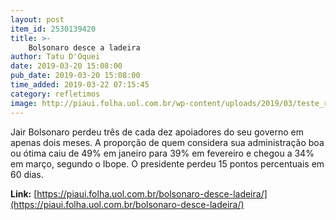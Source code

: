 ```yaml
---
layout: post
item_id: 2530139420
title: >-
    Bolsonaro desce a ladeira
author: Tatu D'Oquei
date: 2019-03-20 15:08:00
pub_date: 2019-03-20 15:08:00
time_added: 2019-03-22 07:15:45
category: refletimos
image: http://piaui.folha.uol.com.br/wp-content/uploads/2019/03/teste_redes_2003.jpg
---
```


Jair Bolsonaro perdeu três de cada dez apoiadores do seu governo em apenas dois meses. A proporção de quem considera sua administração boa ou ótima caiu de 49% em janeiro para 39% em fevereiro e chegou a 34% em março, segundo o Ibope. O presidente perdeu 15 pontos percentuais em 60 dias.

**Link:** [https://piaui.folha.uol.com.br/bolsonaro-desce-ladeira/](https://piaui.folha.uol.com.br/bolsonaro-desce-ladeira/)

